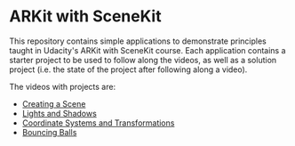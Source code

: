 # ARKit with SceneKit

This repository contains simple applications to demonstrate principles taught in Udacity's ARKit with SceneKit course. Each application contains a starter project to be used to follow along the videos, as well as a solution project (i.e. the state of the project after following along a video).

The videos with projects are:
- [Creating a Scene](https://github.com/udacity/ios-nd-ARKit-SceneKit/tree/master/creating-a-scene)
- [Lights and Shadows](https://github.com/udacity/ios-nd-ARKit-SceneKit/tree/master/lights-and-shadows)
- [Coordinate Systems and Transformations](https://github.com/udacity/ios-nd-ARKit-SceneKit/tree/master/coordinate-systems)
- [Bouncing Balls](https://github.com/udacity/ios-nd-ARKit-SceneKit/tree/master/bouncing-balls)

